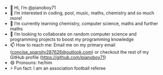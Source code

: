 - 👋 Hi, I’m @pianoboy71
- 👀 I’m interested in coding, pool, music, maths, chemistry and so much more!
- 🌱 I’m currently learning chemistry, computer science, maths and further maths
- 💞️ I’m looking to collaborate on random computer science and programming projects to boost my programming knowledge
- 📫 How to reach me: Email me on my primary email (concise_sparsity287626@outlook.com) or checkout the rest of my GitHub profile (https://github.com/pianoboy71)
- 😄 Pronouns: he/him
- ⚡ Fun fact: I am an association football referee

<!--
**pianoboy71/pianoboy71** is a ✨ _special_ ✨ repository because its `README.md` (this file) appears on your GitHub profile.

Here are some ideas to get you started:

- 🔭 I’m currently working on ...
- 🌱 I’m currently learning ...
- 👯 I’m looking to collaborate on ...
- 🤔 I’m looking for help with ...
- 💬 Ask me about ...
- 📫 How to reach me: ...
- 😄 Pronouns: ...
- ⚡ Fun fact: ...
-->
